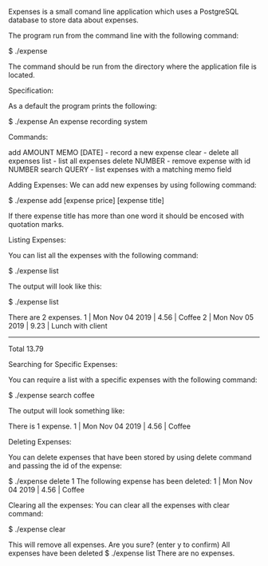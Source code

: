 
Expenses is a small comand line application which uses a PostgreSQL database to store data about expenses. 

The program run from the command line with the following command: 

$ ./expense

The command should be run from the directory where the application file is located. 

Specification:

As a default the program prints the following: 

$ ./expense
An expense recording system

Commands:

add AMOUNT MEMO [DATE] - record a new expense
clear - delete all expenses
list - list all expenses
delete NUMBER - remove expense with id NUMBER
search QUERY - list expenses with a matching memo field

Adding Expenses: 
We can add new expenses by using following command: 

$ ./expense add [expense price] [expense title]

If there expense title has more than one word it should be encosed with quotation marks. 

Listing Expenses:

You can list all the expenses with the following command: 

$ ./expense list

The output will look like this:

$ ./expense list

There are 2 expenses.
  1 | Mon Nov 04 2019 |         4.56 | Coffee
  2 | Mon Nov 05 2019 |         9.23 | Lunch with client
______________________________________________________
Total                          13.79

Searching for Specific Expenses:

You can require a list with a specific expenses with the following command: 

$ ./expense search coffee

The output will look something like: 

There is 1 expense.
  1 | Mon Nov 04 2019 |         4.56 | Coffee

Deleting Expenses:

You can delete expenses that have been stored by using delete command and passing the id of the expense:

$ ./expense delete 1
The following expense has been deleted:
  1 | Mon Nov 04 2019 |         4.56 | Coffee

Clearing all the expenses:
You can clear all the expenses with clear command: 

$ ./expense clear

This will remove all expenses. Are you sure? (enter y to confirm)
All expenses have been deleted
$ ./expense list
There are no expenses.
